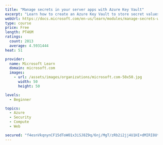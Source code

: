 ```yaml
---
title: "Manage secrets in your server apps with Azure Key Vault"
excerpt: "Learn how to create an Azure Key Vault to store secret values and how to enable secure access to the vault."
webUrl: https://docs.microsoft.com/en-us/learn/modules/manage-secrets-with-azure-key-vault/
type: course
price: Free
length: PT46M
ratings:
  count: 2013
  average: 4.5931444
heat: 51

provider:
  name: Microsoft Learn
  domain: microsoft.com
  images:
    - url: /assets/images/organizations/microsoft.com-50x50.jpg
      width: 50
      height: 50

levels:
  - Beginner

topics:
  - Azure
  - Security
  - Compute
  - Web

secured: "f4esnVkqnynCF15dToWO1x3iSJ8Z9q/6nj/MgT/zRb2i2jj4U1HI+dMIRI8Ut1ghMamciSGAnULrwaJMcMCuojmyruHgC+F3chS9UHOmRRl59uUpMtPLCgOdXlng6urn5JTI4eRQFU23GyfFMKu8QUHuOufaqoZw+624H2BsuSyFP/nGCjpItxzTCWznYgG3136VgbbhOUKTdTlP9A5mAqfPhCR6tqps3AZyvl9hzBbH4CgVwVVGq4WTTLM212YdOmXp1XhVbOqCGOVTWgYwD7n3dC4zwmP6Fo4ILWDW01bUY8tCa6HsKVrud1ZxI+Xi1YLxYD5kXy9QRbdnJqHC9uY3zb5awXhR3oKWXpbY1Ic+NXEpXBJqeExj4QmNbHaOEe5dFP12brOqAUDz3uA2/bM9HAO2juMHAqYmnqRG8xA=;/pG6YTPIomMHZ7KAymoKAA=="
---
```


